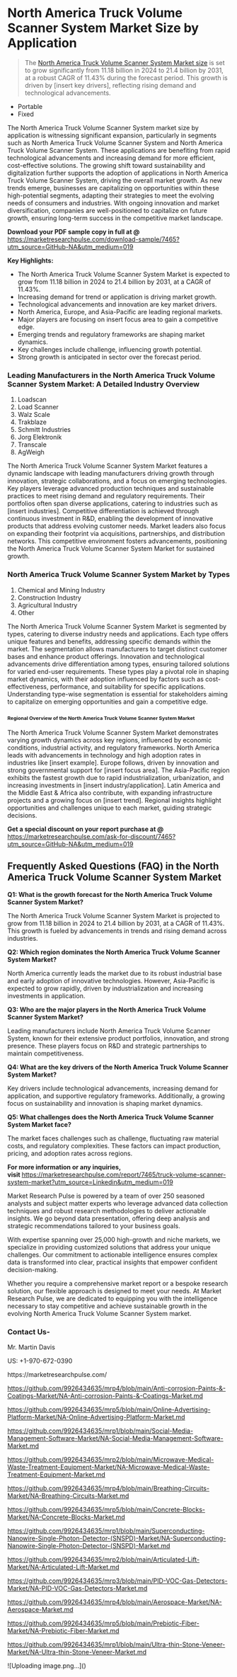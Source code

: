 <h1>North America Truck Volume Scanner System Market&nbsp;Size by Application</h1><blockquote><p>The <a href="https://marketresearchpulse.com/download-sample/7465?utm_source=GitHub-NA&amp;utm_medium=019">North America Truck Volume Scanner System Market size</a> is set to grow significantly from 11.18 billion in 2024 to 21.4 billion by 2031, at a robust CAGR of 11.43% during the forecast period. This growth is driven by [insert key drivers], reflecting rising demand and technological advancements.</p></blockquote><ul><li>Portable<li> Fixed</li></ul><p>The North America Truck Volume Scanner System market size by application is witnessing significant expansion, particularly in segments such as North America Truck Volume Scanner System and North America Truck Volume Scanner System. These applications are benefiting from rapid technological advancements and increasing demand for more efficient, cost-effective solutions. The growing shift toward sustainability and digitalization further supports the adoption of applications in North America Truck Volume Scanner System, driving the overall market growth. As new trends emerge, businesses are capitalizing on opportunities within these high-potential segments, adapting their strategies to meet the evolving needs of consumers and industries. With ongoing innovation and market diversification, companies are well-positioned to capitalize on future growth, ensuring long-term success in the competitive market landscape.</p><p><strong>Download your PDF sample copy in full at @ </strong><a href="https://marketresearchpulse.com/download-sample/7465?utm_source=GitHub-NA&amp;utm_medium=019">https://marketresearchpulse.com/download-sample/7465?utm_source=GitHub-NA&amp;utm_medium=019</a></p><p><strong>Key Highlights: </strong></p><ul><li>The North America Truck Volume Scanner System Market is expected to grow from 11.18 billion in 2024 to 21.4 billion by 2031, at a CAGR of 11.43%.</li><li>Increasing demand for trend or application is driving market growth.</li><li>Technological advancements and innovation are key market drivers.</li><li>North America, Europe, and Asia-Pacific are leading regional markets.</li><li>Major players are focusing on insert focus area to gain a competitive edge.</li><li>Emerging trends and regulatory frameworks are shaping market dynamics.</li><li>Key challenges include challenge, influencing growth potential.</li><li>Strong growth is anticipated in sector over the forecast period.</li></ul><h3>Leading Manufacturers in the North America Truck Volume Scanner System Market: A Detailed Industry Overview</h3><ol><li>Loadscan</li><li>Load Scanner</li><li>Walz Scale</li><li>Trakblaze</li><li>Schmitt Industries</li><li>Jorg Elektronik</li><li>Transcale</li><li>AgWeigh</li></ol><div class="flex max-w-full flex-col flex-grow"><div class="min-h-8 text-message flex w-full flex-col items-end gap-2 whitespace-normal break-words [.text-message+&amp;]:mt-5" dir="auto" data-message-author-role="assistant" data-message-id="fd8432e4-4910-450d-b182-61b7bfb0a01f" data-message-model-slug="gpt-4o"><div class="flex w-full flex-col gap-1 empty:hidden first:pt-[3px]"><div class="markdown prose w-full break-words dark:prose-invert light"><p>The North America Truck Volume Scanner System Market features a dynamic landscape with leading manufacturers driving growth through innovation, strategic collaborations, and a focus on emerging technologies. Key players leverage advanced production techniques and sustainable practices to meet rising demand and regulatory requirements. Their portfolios often span diverse applications, catering to industries such as [insert industries]. Competitive differentiation is achieved through continuous investment in R&amp;D, enabling the development of innovative products that address evolving customer needs. Market leaders also focus on expanding their footprint via acquisitions, partnerships, and distribution networks. This competitive environment fosters advancements, positioning the North America Truck Volume Scanner System Market for sustained growth.</p></div></div></div></div><h3>North America Truck Volume Scanner System Market by Types</h3><ol><li>Chemical and Mining Industry<li> Construction Industry<li> Agricultural Industry<li> Other</li></ol><div class="flex max-w-full flex-col flex-grow"><div class="min-h-8 text-message flex w-full flex-col items-end gap-2 whitespace-normal break-words [.text-message+&amp;]:mt-5" dir="auto" data-message-author-role="assistant" data-message-id="084470be-0bb7-4664-bddf-5156b4f41249" data-message-model-slug="gpt-4o-mini"><div class="flex w-full flex-col gap-1 empty:hidden first:pt-[3px]"><div class="markdown prose w-full break-words dark:prose-invert light"><p>The North America Truck Volume Scanner System Market is segmented by types, catering to diverse industry needs and applications. Each type offers unique features and benefits, addressing specific demands within the market. The segmentation allows manufacturers to target distinct customer bases and enhance product offerings. Innovation and technological advancements drive differentiation among types, ensuring tailored solutions for varied end-user requirements. These types play a pivotal role in shaping market dynamics, with their adoption influenced by factors such as cost-effectiveness, performance, and suitability for specific applications. Understanding type-wise segmentation is essential for stakeholders aiming to capitalize on emerging opportunities and gain a competitive edge.</p></div></div></div></div><h3><span style="font-size: 11px;">Regional Overview of the North America Truck Volume Scanner System Market</span></h3><div class="flex max-w-full flex-col flex-grow"><div class="min-h-8 text-message flex w-full flex-col items-end gap-2 whitespace-normal break-words [.text-message+&amp;]:mt-5" dir="auto" data-message-author-role="assistant" data-message-id="e9038762-ce64-4e30-91c9-9bd413514231" data-message-model-slug="gpt-4o-mini"><div class="flex w-full flex-col gap-1 empty:hidden first:pt-[3px]"><div class="markdown prose w-full break-words dark:prose-invert light"><p>The North America Truck Volume Scanner System Market demonstrates varying growth dynamics across key regions, influenced by economic conditions, industrial activity, and regulatory frameworks. North America leads with advancements in technology and high adoption rates in industries like [insert example]. Europe follows, driven by innovation and strong governmental support for [insert focus area]. The Asia-Pacific region exhibits the fastest growth due to rapid industrialization, urbanization, and increasing investments in [insert industry/application]. Latin America and the Middle East &amp; Africa also contribute, with expanding infrastructure projects and a growing focus on [insert trend]. Regional insights highlight opportunities and challenges unique to each market, guiding strategic decisions.</p></div></div></div></div><p><strong>Get a special discount on your report purchase at @ </strong><a href="https://marketresearchpulse.com/ask-for-discount/7465?utm_source=GitHub-NA&amp;utm_medium=019">https://marketresearchpulse.com/ask-for-discount/7465?utm_source=GitHub-NA&amp;utm_medium=019</a></p><h2>Frequently Asked Questions (FAQ) in the North America Truck Volume Scanner System Market</h2><p><strong>Q1: What is the growth forecast for the North America Truck Volume Scanner System Market?</strong></p><p>The North America Truck Volume Scanner System Market is projected to grow from 11.18 billion in 2024 to 21.4 billion by 2031, at a CAGR of 11.43%. This growth is fueled by advancements in trends and rising demand across industries.</p><p><strong>Q2: Which region dominates the North America Truck Volume Scanner System Market?</strong></p><p>North America currently leads the market due to its robust industrial base and early adoption of innovative technologies. However, Asia-Pacific is expected to grow rapidly, driven by industrialization and increasing investments in application.</p><p><strong>Q3: Who are the major players in the North America Truck Volume Scanner System Market?</strong></p><p>Leading manufacturers include North America Truck Volume Scanner System, known for their extensive product portfolios, innovation, and strong presence. These players focus on R&amp;D and strategic partnerships to maintain competitiveness.</p><p><strong>Q4: What are the key drivers of the North America Truck Volume Scanner System Market?</strong></p><p>Key drivers include technological advancements, increasing demand for application, and supportive regulatory frameworks. Additionally, a growing focus on sustainability and innovation is shaping market dynamics.</p><p><strong>Q5: What challenges does the North America Truck Volume Scanner System Market face?</strong></p><p>The market faces challenges such as challenge, fluctuating raw material costs, and regulatory complexities. These factors can impact production, pricing, and adoption rates across regions.</p><p><strong>For more information or any inquiries, visit&nbsp;</strong><a href="https://marketresearchpulse.com/report/7465/truck-volume-scanner-system-market?utm_source=Linkedin&utm_medium=019">https://marketresearchpulse.com/report/7465/truck-volume-scanner-system-market?utm_source=Linkedin&utm_medium=019</a></p><p>Market Research Pulse is powered by a team of over 250 seasoned analysts and subject matter experts who leverage advanced data collection techniques and robust research methodologies to deliver actionable insights. We go beyond data presentation, offering deep analysis and strategic recommendations tailored to your business goals.</p><p>With expertise spanning over 25,000 high-growth and niche markets, we specialize in providing customized solutions that address your unique challenges. Our commitment to actionable intelligence ensures complex data is transformed into clear, practical insights that empower confident decision-making.</p><p>Whether you require a comprehensive market report or a bespoke research solution, our flexible approach is designed to meet your needs. At Market Research Pulse, we are dedicated to equipping you with the intelligence necessary to stay competitive and achieve sustainable growth in the evolving North America Truck Volume Scanner System market.</p><h3><strong>Contact Us-</strong></h3><p>Mr. Martin Davis</p><p>US: +1-970-672-0390</p><p>https://marketresearchpulse.com/</p><p><a href="https://github.com/9926434635/mrp4/blob/main/Anti-corrosion-Paints-&-Coatings-Market/NA-Anti-corrosion-Paints-&-Coatings-Market.md">https://github.com/9926434635/mrp4/blob/main/Anti-corrosion-Paints-&-Coatings-Market/NA-Anti-corrosion-Paints-&-Coatings-Market.md</a></p><p><a href="https://github.com/9926434635/mrp5/blob/main/Online-Advertising-Platform-Market/NA-Online-Advertising-Platform-Market.md">https://github.com/9926434635/mrp5/blob/main/Online-Advertising-Platform-Market/NA-Online-Advertising-Platform-Market.md</a></p><p><a href="https://github.com/9926434635/mrp1/blob/main/Social-Media-Management-Software-Market/NA-Social-Media-Management-Software-Market.md">https://github.com/9926434635/mrp1/blob/main/Social-Media-Management-Software-Market/NA-Social-Media-Management-Software-Market.md</a></p><p><a href="https://github.com/9926434635/mrp2/blob/main/Microwave-Medical-Waste-Treatment-Equipment-Market/NA-Microwave-Medical-Waste-Treatment-Equipment-Market.md">https://github.com/9926434635/mrp2/blob/main/Microwave-Medical-Waste-Treatment-Equipment-Market/NA-Microwave-Medical-Waste-Treatment-Equipment-Market.md</a></p><p><a href="https://github.com/9926434635/mrp4/blob/main/Breathing-Circuits-Market/NA-Breathing-Circuits-Market.md">https://github.com/9926434635/mrp4/blob/main/Breathing-Circuits-Market/NA-Breathing-Circuits-Market.md</a></p><p><a href="https://github.com/9926434635/mrp5/blob/main/Concrete-Blocks-Market/NA-Concrete-Blocks-Market.md">https://github.com/9926434635/mrp5/blob/main/Concrete-Blocks-Market/NA-Concrete-Blocks-Market.md</a></p><p><a href="https://github.com/9926434635/mrp1/blob/main/Superconducting-Nanowire-Single-Photon-Detector-(SNSPD)-Market/NA-Superconducting-Nanowire-Single-Photon-Detector-(SNSPD)-Market.md">https://github.com/9926434635/mrp1/blob/main/Superconducting-Nanowire-Single-Photon-Detector-(SNSPD)-Market/NA-Superconducting-Nanowire-Single-Photon-Detector-(SNSPD)-Market.md</a></p><p><a href="https://github.com/9926434635/mrp2/blob/main/Articulated-Lift-Market/NA-Articulated-Lift-Market.md">https://github.com/9926434635/mrp2/blob/main/Articulated-Lift-Market/NA-Articulated-Lift-Market.md</a></p><p><a href="https://github.com/9926434635/mrp3/blob/main/PID-VOC-Gas-Detectors-Market/NA-PID-VOC-Gas-Detectors-Market.md">https://github.com/9926434635/mrp3/blob/main/PID-VOC-Gas-Detectors-Market/NA-PID-VOC-Gas-Detectors-Market.md</a></p><p><a href="https://github.com/9926434635/mrp4/blob/main/Aerospace-Market/NA-Aerospace-Market.md">https://github.com/9926434635/mrp4/blob/main/Aerospace-Market/NA-Aerospace-Market.md</a></p><p><a href="https://github.com/9926434635/mrp5/blob/main/Prebiotic-Fiber-Market/NA-Prebiotic-Fiber-Market.md">https://github.com/9926434635/mrp5/blob/main/Prebiotic-Fiber-Market/NA-Prebiotic-Fiber-Market.md</a></p><p><a href="https://github.com/9926434635/mrp1/blob/main/Ultra-thin-Stone-Veneer-Market/NA-Ultra-thin-Stone-Veneer-Market.md">https://github.com/9926434635/mrp1/blob/main/Ultra-thin-Stone-Veneer-Market/NA-Ultra-thin-Stone-Veneer-Market.md</a></p>
![Uploading image.png…]()
